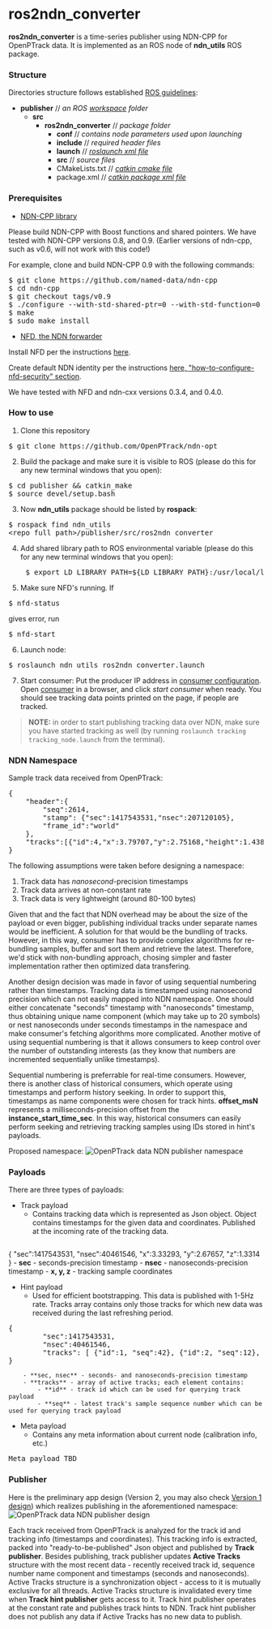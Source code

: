 # ros2ndn_converter

**ros2ndn_converter** is a time-series publisher using NDN-CPP for OpenPTrack data. It is implemented as an ROS node of **ndn_utils** ROS package.

### Structure
Directories structure follows established [ROS guidelines](http://wiki.ros.org/ROS/Tutorials/CreatingPackage): 
 - **publisher** // _an ROS [workspace](http://wiki.ros.org/catkin/workspaces) folder_
    -  **src**
        -  **ros2ndn_converter** // _package folder_
            -  **conf** // _contains node parameters used upon launching_
            -  **include**  // _required header files_
            -  **launch**   // _[roslaunch xml file](http://wiki.ros.org/roslaunch/XML)_
            -  **src**  // _source files_
            -  CMakeLists.txt // _[catkin cmake file](http://wiki.ros.org/catkin/CMakeLists.txt)_
            -  package.xml  // _[catkin package xml file](http://wiki.ros.org/catkin/package.xml)_

### Prerequisites

* [NDN-CPP library](https://github.com/named-data/ndn-cpp)

Please build NDN-CPP with Boost functions and shared pointers. We have tested with NDN-CPP versions 0.8, and 0.9. (Earlier versions of ndn-cpp, such as v0.6, will not work with this code!)

For example, clone and build NDN-CPP 0.9 with the following commands:

<pre>
$ git clone https://github.com/named-data/ndn-cpp
$ cd ndn-cpp
$ git checkout tags/v0.9
$ ./configure --with-std-shared-ptr=0 --with-std-function=0
$ make
$ sudo make install
</pre>

* [NFD, the NDN forwarder](https://github.com/named-data/NFD/blob/master/docs/INSTALL.rst)

Install NFD per the instructions [here](https://github.com/named-data/NFD/blob/master/docs/INSTALL.rst). 

Create default NDN identity per the instructions [here, "how-to-configure-nfd-security" section](http://named-data.net/doc/NFD/current/FAQ.html#how-to-configure-nfd-security).

We have tested with NFD and ndn-cxx versions 0.3.4, and 0.4.0.

### How to use
1. Clone this repository
<pre>
$ git clone https://github.com/OpenPTrack/ndn-opt
</pre>
2. Build the package and make sure it is visible to ROS (please do this for any new terminal windows that you open):
<pre>
$ cd publisher && catkin_make
$ source devel/setup.bash
</pre>
3. Now **ndn_utils** package should be listed by **rospack**:
<pre>
$ rospack find ndn_utils
&lt;repo_full_path&gt;/publisher/src/ros2ndn_converter
</pre>
4. Add shared library path to ROS environmental variable (please do this for any new terminal windows that you open):
<pre>
    $ export LD_LIBRARY_PATH=${LD_LIBRARY_PATH}:/usr/local/lib
</pre>
5. Make sure NFD's running. If 
<pre>
$ nfd-status
</pre>
gives error, run
<pre>
$ nfd-start
</pre>
6. Launch node:
<pre>
$ roslaunch ndn_utils ros2ndn_converter.launch
</pre>
7. Start consumer:
Put the producer IP address in [consumer configuration](https://github.com/OpenPTrack/ndn-opt/blob/master/consumer/config.js#L10). Open [consumer](https://github.com/OpenPTrack/ndn-opt/blob/master/consumer/consumer.html) in a browser, and click _start consumer_ when ready. You should see tracking data points printed on the page, if people are tracked.

> **NOTE:** in order to start publishing tracking data over NDN, make sure you have started tracking as well (by running `roslaunch tracking tracking_node.launch` from the terminal).

### NDN Namespace
Sample track data received from OpenPTrack:
<pre>
{
    "header":{
        "seq":2614,
        "stamp": {"sec":1417543531,"nsec":207120105},
        "frame_id":"world"
    },
    "tracks":[{"id":4,"x":3.79707,"y":2.75168,"height":1.43847}]
}
</pre>

The following assumptions were taken before designing a namespace:
  1. Track data has _nanosecond_-precision timestamps
  2. Track data arrives at non-constant rate
  3. Track data is very lightweight (around 80-100 bytes)

Given that and the fact that NDN overhead may be about the size of the payload or even bigger, publishing individual tracks under separate names would be inefficient. A solution for that would be the bundling of tracks. However, in this way, consumer has to provide complex algorithms for re-bundling samples, buffer and sort them and retrieve the latest. Therefore, we'd stick with non-bundling approach, chosing simpler and faster implementation rather then optimized data transfering.

Another design decision was made in favor of using sequential numbering rather than timestamps. Tracking data is timestamped using nanosecond precision which can not easily mapped into NDN namespace. One should either concatenate "seconds" timestamp with "nanoseconds" timestamp, thus obtaining unique name component (which may take up to 20 symbols) or nest nanoseconds under seconds timestamps in the namespace and make consumer's fetching algorithms more complicated. Another motive of using sequential numbering is that it allows consumers to keep control over the number of outstanding interests (as they know that numbers are incremented sequentially unlike timestamps).

Sequential numbering is preferrable for real-time consumers. However, there is another class of historical consumers, which operate using timestamps and perform history seeking. In order to support this, timestamps as name components were chosen for track hints. **offset_msN** represents a milliseconds-precision offset from the **instance_start_time_sec**. In this way, historical consumers can easily perform seeking and retrieving tracking samples using IDs stored in hint's payloads.

Proposed namespace:
![OpenPTrack data NDN publisher namespace](https://raw.githubusercontent.com/named-data/ndn-opt/master/publisher/res/namespace.png)

### Payloads
There are three types of payloads:
- Track payload
    - Contains tracking data which is represented as Json object. Object contains timestamps for the given data and coordinates. Published at the incoming rate of the tracking data. 
        <pre>
{
    "sec":1417543531,
    "nsec":40461546,
    "x":3.33293,
    "y":2.67657,
    "z":1.3314
}
        </pre>
        - **sec** - seconds-precision timestamp
        - **nsec** - nanoseconds-precision timestamp
        - **x, y, z** - tracking sample coordinates
- Hint payload
    - Used for efficient bootstrapping. This data is published with 1-5Hz rate. Tracks array contains only those tracks for which new data was received during the last refreshing period.
<pre>
{ 
        "sec":1417543531, 
        "nsec":40461546, 
        "tracks": [ {"id":1, "seq":42}, {"id":2, "seq":12}, ...]
}
</pre>
        - **sec, nsec** - seconds- and nanoseconds-precision timestamp 
        - **tracks** - array of active tracks; each element contains:
            - **id** - track id which can be used for querying track payload
            - **seq** - latest track's sample sequence number which can be used for querying track payload
- Meta payload
    - Contains any meta information about current node (calibration info, etc.)
<pre>
Meta payload TBD
</pre>

### Publisher
Here is the preliminary app design (Version 2, you may also check [Version 1 design](https://raw.githubusercontent.com/named-data/ndn-opt/master/publisher/res/ndn-opt-publisher.png)) which realizes publishing in the aforementioned namespace:
![OpenPTrack data NDN publisher design](https://raw.githubusercontent.com/named-data/ndn-opt/master/publisher/res/ndn-opt-publisher_v2.png)

Each track received from OpenPTrack is analyzed for the track id and tracking info (timestamps and coordinates). This tracking info is extracted, packed into "ready-to-be-published" Json object and published by **Track publisher**. Besides publishing, track publisher updates **Active Tracks** structure with the most recent data - recently received track id, sequence number name component and timestamps (seconds and nanoseconds). Active Tracks structure is a synchronization object - access to it is mutually exclusive for all threads. Active Tracks structure is invalidated every time when **Track hint publisher** gets access to it. Track hint publisher operates at the constant rate and publishes track hints to NDN. Track hint publisher does not publish any data if Active Tracks has no new data to publish.

